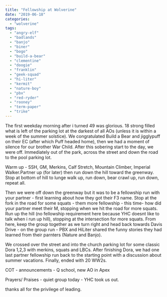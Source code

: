 ```yaml
---
title: "Fellowship at Wolverine"
date: "2019-06-18"
categories: 
  - "wolverine"
tags: 
  - "angry-elf"
  - "badlands"
  - "banjo"
  - "biner"
  - "bogo"
  - "build-a-bear"
  - "clementine"
  - "doogie"
  - "franklin"
  - "geek-squad"
  - "hi-liter"
  - "kermit"
  - "nature-boy"
  - "pbx"
  - "red-ryder"
  - "rooney"
  - "term-paper"
  - "trike"
---
```


The first weekday morning after i turned 49 was glorious. 18 strong filled what is left of the parking lot at the darkest of all AOs (unless it is within a week of the summer solstice). We congratulated Build a Bear and jigglypuff on their EC (after which Puff headed home), then we had a moment of silence for our brother War Child. After this sobering start to the day, we were off. Immediately out of the park, across the street and down the road to the pool parking lot.

Warm up - SSH, GM, Merkins, Calf Stretch, Mountain Climber, Imperial Walker.Partner up (for later) then run down the hill toward the greenway. Stop at bottom of hill to lunge walk up, run down, bear crawl up, run down, repeat all.

Then we were off down the greenway but it was to be a fellowship run with your partner - first learning about how they got their F3 name. Stop at the fork in the road for some squats - them more fellowship - this time- how did your partner meet their M, stopping when we hit the road for more squats. Run up the hill (no fellowship requirement here because YHC doesnt like to talk when i run up hill), stopping at the intersection for more squats. From here, keep the group together as we turn right and head back towards Davis Drive - on the group run - PBX and HiLiter shared the funny stories they had learned from their parnters (Nature and Banjo).

We crossed over the street and into the church parking lot for some classic Dora 1,2,3 with merkins, squats and LBCs. After finishing Dora, we had one last partner fellowship run back to the starting point with a discussion about summer vacations. Finally, ended with 20 WW2s.

COT - announcements - Q school, new AO in Apex

Prayers/ Praises - quiet group today - YHC took us out.

thanks all for the privilege of leading.
